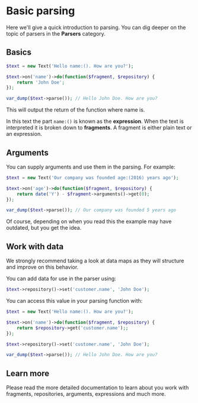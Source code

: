 # Basic parsing

Here we'll give a quick introduction to parsing. You can dig deeper on the topic of parsers in the **Parsers** category.

## Basics
```php
$text = new Text('Hello name:(). How are you?');

$text->on('name')->do(function($fragment, $repository) {
	return 'John Doe';
});

var_dump($text->parse()); // Hello John Doe. How are you?
```

This will output the return of the function where name is.

In this text the part `name:()` is known as the **expression**. When the text is interpreted it is broken down to **fragments**. A fragment is either plain text or an expression.

## Arguments

You can supply arguments and use them in the parsing. For example:

```php
$text = new Text('Our company was founded age:(2016) years ago');

$text->on('age')->do(function($fragment, $repository) {
	return date('Y') - $fragment->arguments()->get(0);
});

var_dump($text->parse()); // Our company was founded 5 years ago
```

Of course, depending on when you read this the example may have outdated, but you get the idea.

## Work with data

We strongly recommend taking a look at data maps as they will structure and improve on this behavior.

You can add data for use in the parser using:
```php
$text->repository()->set('customer.name', 'John Doe');
```

You can access this value in your parsing function with:
```php
$text = new Text('Hello name:(). How are you?');

$text->on('name')->do(function($fragment, $repository) {
	return $repository->get('customer.name');;
});

$text->repository()->set('customer.name', 'John Doe');

var_dump($text->parse()); // Hello John Doe. How are you?
```

## Learn more

Please read the more detailed documentation to learn about you work with fragments, repositories, arguments, expressions and much more.
